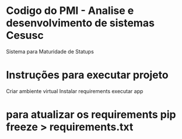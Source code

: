 # Codigo do PMI - Analise e desenvolvimento de sistemas Cesusc
Sistema para Maturidade de Statups

# Instruções para executar projeto
Criar ambiente virtual
Instalar requirements
executar app


# para atualizar os requirements pip freeze > requirements.txt

